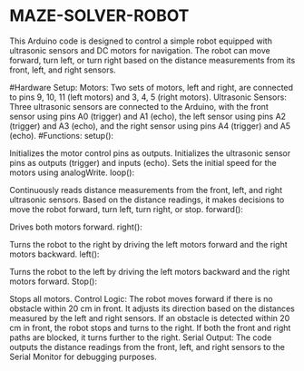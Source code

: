 # MAZE-SOLVER-ROBOT
This Arduino code is designed to control a simple robot equipped with ultrasonic sensors and DC motors for navigation. The robot can move forward, turn left, or turn right based on the distance measurements from its front, left, and right sensors.

#Hardware Setup:
 Motors: Two sets of motors, left and right, are connected to pins 9, 10, 11 (left motors) and 3, 4, 5 (right motors).
 Ultrasonic Sensors: Three ultrasonic sensors are connected to the Arduino, with the front sensor using pins A0 (trigger) and A1 (echo), the left sensor using pins A2 (trigger) and A3 (echo), and the right sensor using pins A4 (trigger) and A5 (echo).
#Functions:
setup():

Initializes the motor control pins as outputs.
Initializes the ultrasonic sensor pins as outputs (trigger) and inputs (echo).
Sets the initial speed for the motors using analogWrite.
loop():

Continuously reads distance measurements from the front, left, and right ultrasonic sensors.
Based on the distance readings, it makes decisions to move the robot forward, turn left, turn right, or stop.
forward():

Drives both motors forward.
right():

Turns the robot to the right by driving the left motors forward and the right motors backward.
left():

Turns the robot to the left by driving the left motors backward and the right motors forward.
Stop():

Stops all motors.
Control Logic:
The robot moves forward if there is no obstacle within 20 cm in front.
It adjusts its direction based on the distances measured by the left and right sensors.
If an obstacle is detected within 20 cm in front, the robot stops and turns to the right.
If both the front and right paths are blocked, it turns further to the right.
Serial Output:
The code outputs the distance readings from the front, left, and right sensors to the Serial Monitor for debugging purposes.
